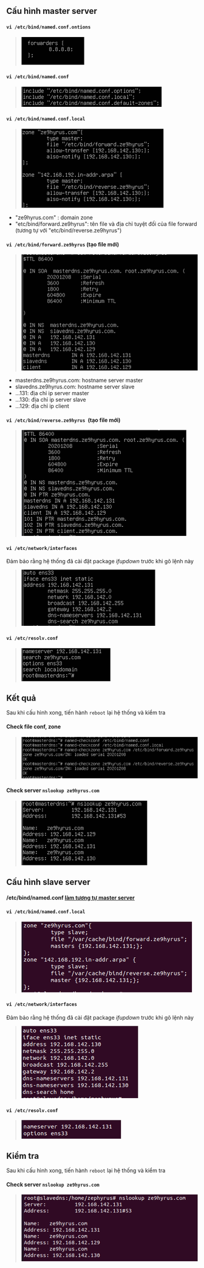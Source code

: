 ## Cấu hình master server

#### `vi /etc/bind/named.conf.ontions`

> ![](../images/dns/confop.png)

#### `vi /etc/bind/named.conf`<a name="1"></a>

> ![](../images/dns/conf.png)

#### `vi /etc/bind/named.conf.local`

> ![](../images/dns/conflocal.png)

- "ze9hyrus.com" : domain zone
- "etc/bind/forward.ze9hyrus": tên file và địa chỉ tuyệt đối của file forward (tương tự với "etc/bind/reverse.ze9hyrus")

#### `vi /etc/bind/forward.ze9hyrus` (tạo file mới)

> ![](../images/dns/fw.png)
- masterdns.ze9hyrus.com: hostname server master
- slavedns.ze9hyrus.com: hostname server slave
- ...131: địa chỉ ip server master
- ...130: địa chỉ ip server slave
- ...129: địa chỉ ip client
#### `vi /etc/bind/reverse.ze9hyrus `(tạo file mới)

> ![](../images/dns/rv.png)

#### `vi /etc/network/interfaces`
Đảm bảo rằng hệ thống đã cài đặt package *ifupdown* trước khi gõ lệnh này

> ![](../images/dns/itf.png)

#### `vi /etc/resolv.conf `

> ![](../images/dns/rs.png)

## Kết quả

Sau khi cấu hình xong, tiến hành `reboot` lại hệ thống và kiểm tra

#### Check file conf, zone 

> ![](../images/dns/check.png)

#### Check server `nslookup ze9hyrus.com`

> ![](../images/dns/result.png)

## Cấu hình slave server

#### /etc/bind/named.conf [làm tương tự master server](#1)

#### `vi /etc/bind/named.conf.local`

> ![](../images/dns/conflocal1.png)

#### `vi /etc/network/interfaces`
Đảm bảo rằng hệ thống đã cài đặt package *ifupdown* trước khi gõ lệnh này

> ![](../images/dns/itf1.png)

#### `vi /etc/resolv.conf `

> ![](../images/dns/rs1.png)

## Kiểm tra

Sau khi cấu hình xong, tiến hành `reboot` lại hệ thống và kiểm tra

#### Check server `nslookup ze9hyrus.com`

> ![](../images/dns/result1.png)
